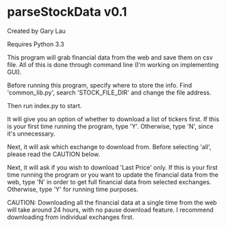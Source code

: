 parseStockData v0.1
==============

Created by Gary Lau

Requires Python 3.3

This program will grab financial data from the web and save them on csv file. All of this is done through command line (I'm working on implementing GUI).

Before running this program, specify where to store the info. Find 'common_lib.py', search 'STOCK_FILE_DIR' and change the file address.

Then run index.py to start. 

It will give you an option of whether to download a list of tickers first. If this is your first time running the program, type 'Y'. Otherwise, type 'N', since it's unnecessary.

Next, it will ask which exchange to download from. Before selecting 'all', please read the CAUTION below.

Next, it will ask if you wish to download 'Last Price' only. If this is your first time running the program or you want to update the financial data from the web, type 'N' in order to get full financial data from selected exchanges. Otherwise, type 'Y' for running time purposes.


CAUTION:
Downloading all the financial data at a single time from the web will take around 24 hours, with no pause download feature. I recommend downloading from individual exchanges first.
